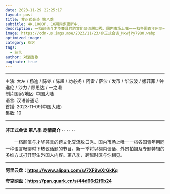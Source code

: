 ```yaml
---
date: 2023-11-29 22:25:17
layout: post
title: 非正式会谈 第八季
subtitle: 4K.1080P. 10期同步更新中..
description: 一档颜值与才华兼具的跨文化交流脱口秀。国内市场上唯一一档各国青年用同一种语言畅聊时下热议话题的节目。新一季将以棚内谈话、外景拍摄及专题特辑的多维方式打开野生外国人内容。第八季，跨越时区与你相见......
image: https://cdn-us.imgs.moe/2023/11/23/非正式会谈_MxwjPy79QO.webp
optimized_image: 
category: 综艺
tags:
  - 综艺
author: 对酒当歌
paginate: true
---
```


---

主演: 大左 / 杨迪 / 陈铭 / 陈超 / 功必扬 / 阿雷 / 萨沙 / 发币 / 华波波 / 娜菲菲 / 钟逸伦 / 沙力 / 顾思达 / 一之濑  
制片国家/地区: 中国大陆  
语言: 汉语普通话  
首播: 2023-11-09(中国大陆)  
集数: 10  

---

#### 非正式会谈 第八季 剧情简介 · · · · · ·

　　一档颜值与才华兼具的跨文化交流脱口秀。国内市场上唯一一档各国青年用同一种语言畅聊时下热议话题的节目。新一季将以棚内谈话、外景拍摄及专题特辑的多维方式打开野生外国人内容。第八季，跨越时区与你相见。

---

**阿里云盘：<https://www.alipan.com/s/7XF9wXrGkKq>**

**夸克网盘：<https://pan.quark.cn/s/44d66d2f6b24>**

---
